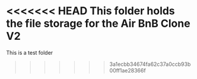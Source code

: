 <<<<<<< HEAD
This folder holds the file storage for the Air BnB Clone V2
=======
This is a test folder
>>>>>>> 3a1ecbb34674fa62c37a0ccb93b00ff1ae28366f
